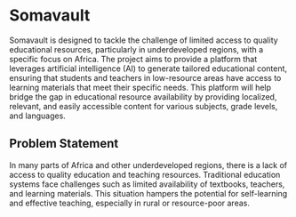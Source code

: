 # Somavault
Somavault is designed to tackle the challenge of limited access to quality educational resources, particularly in underdeveloped regions, with a specific focus on Africa. The project aims to provide a platform that leverages artificial intelligence (AI) to generate tailored educational content, ensuring that students and teachers in low-resource areas have access to learning materials that meet their specific needs.
This platform will help bridge the gap in educational resource availability by providing localized, relevant, and easily accessible content for various subjects, grade levels, and languages.

## Problem Statement

In many parts of Africa and other underdeveloped regions, there is a lack of access to quality education and teaching resources. Traditional education systems face challenges such as limited availability of textbooks, teachers, and learning materials. This situation hampers the potential for self-learning and effective teaching, especially in rural or resource-poor areas.